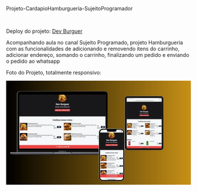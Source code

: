 <p>Projeto-CardapioHamburgueria-SujeitoProgramador</p> <br>

Deploy do projeto:  <a href="https://projeto-cardapio-hamburgueria-sujeito-programador.vercel.app/" target="_blank">Dev Burguer</a>

<p>Acompanhando aula no canal Sujeito Programado, projeto Hamburgueria com as funcionalidades de adicionando e removendo itens do carrinho, adicionar endereço, somando o carrinho, finalizando um pedido e enviando o pedido ao whatsapp</p>
<p>Foto do Projeto, totalmente responsivo:</p>
<img src="./Assets/foto.jpg">